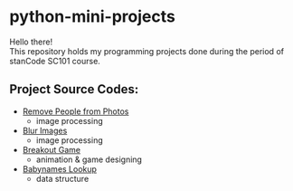 # python-mini-projects
Hello there!\
This repository holds my programming projects done during the period of stanCode SC101 course.

## Project Source Codes:
* [Remove People from Photos](https://github.com/css186/python-mini-projects/blob/main/Remove%20People%20from%20Photos/stanCodoshop.py)
  * image processing
* [Blur Images](https://github.com/css186/python-mini-projects/blob/main/Blur%20Images/blur.py)
  * image processing
* [Breakout Game](https://github.com/css186/python-mini-projects/blob/main/Breakout%20Game/breakout_ex.py)
  * animation & game designing
* [Babynames Lookup](https://github.com/css186/python-mini-projects/blob/main/Babynames%20Lookup/babynames.py)
  * data structure
